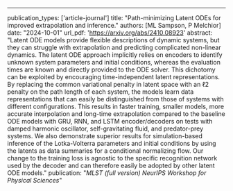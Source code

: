 ---
publication_types: ['article-journal']
title: "Path-minimizing Latent ODEs for improved extrapolation and inference."
authors: [ML Sampson, P Melchior]
date: "2024-10-01"
url_pdf: 'https://arxiv.org/abs/2410.08923'
abstract: "Latent ODE models provide flexible descriptions of dynamic systems, but they can struggle with extrapolation and predicting complicated non-linear dynamics. The latent ODE approach implicitly relies on encoders to identify unknown system parameters and initial conditions, whereas the evaluation times are known and directly provided to the ODE solver. This dichotomy can be exploited by encouraging time-independent latent representations. By replacing the common variational penalty in latent space with an ℓ2 penalty on the path length of each system, the models learn data representations that can easily be distinguished from those of systems with different configurations. This results in faster training, smaller models, more accurate interpolation and long-time extrapolation compared to the baseline ODE models with GRU, RNN, and LSTM encoder/decoders on tests with damped harmonic oscillator, self-gravitating fluid, and predator-prey systems. We also demonstrate superior results for simulation-based inference of the Lotka-Volterra parameters and initial conditions by using the latents as data summaries for a conditional normalizing flow. Our change to the training loss is agnostic to the specific recognition network used by the decoder and can therefore easily be adopted by other latent ODE models."
publication: "*MLST (full version) NeurIPS Workshop for Physical Sciences*"
